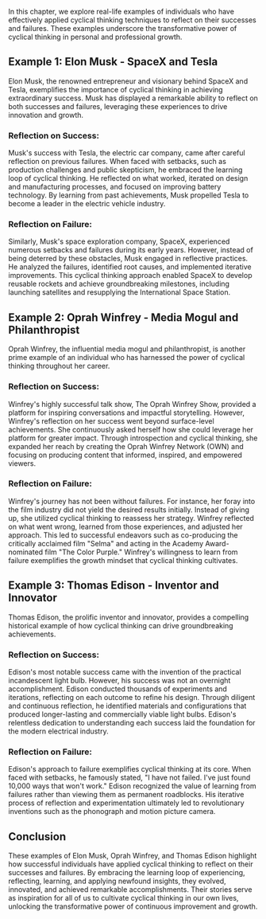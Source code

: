 
In this chapter, we explore real-life examples of individuals who have effectively applied cyclical thinking techniques to reflect on their successes and failures. These examples underscore the transformative power of cyclical thinking in personal and professional growth.

Example 1: Elon Musk - SpaceX and Tesla
---------------------------------------

Elon Musk, the renowned entrepreneur and visionary behind SpaceX and Tesla, exemplifies the importance of cyclical thinking in achieving extraordinary success. Musk has displayed a remarkable ability to reflect on both successes and failures, leveraging these experiences to drive innovation and growth.

### Reflection on Success:

Musk's success with Tesla, the electric car company, came after careful reflection on previous failures. When faced with setbacks, such as production challenges and public skepticism, he embraced the learning loop of cyclical thinking. He reflected on what worked, iterated on design and manufacturing processes, and focused on improving battery technology. By learning from past achievements, Musk propelled Tesla to become a leader in the electric vehicle industry.

### Reflection on Failure:

Similarly, Musk's space exploration company, SpaceX, experienced numerous setbacks and failures during its early years. However, instead of being deterred by these obstacles, Musk engaged in reflective practices. He analyzed the failures, identified root causes, and implemented iterative improvements. This cyclical thinking approach enabled SpaceX to develop reusable rockets and achieve groundbreaking milestones, including launching satellites and resupplying the International Space Station.

Example 2: Oprah Winfrey - Media Mogul and Philanthropist
---------------------------------------------------------

Oprah Winfrey, the influential media mogul and philanthropist, is another prime example of an individual who has harnessed the power of cyclical thinking throughout her career.

### Reflection on Success:

Winfrey's highly successful talk show, The Oprah Winfrey Show, provided a platform for inspiring conversations and impactful storytelling. However, Winfrey's reflection on her success went beyond surface-level achievements. She continuously asked herself how she could leverage her platform for greater impact. Through introspection and cyclical thinking, she expanded her reach by creating the Oprah Winfrey Network (OWN) and focusing on producing content that informed, inspired, and empowered viewers.

### Reflection on Failure:

Winfrey's journey has not been without failures. For instance, her foray into the film industry did not yield the desired results initially. Instead of giving up, she utilized cyclical thinking to reassess her strategy. Winfrey reflected on what went wrong, learned from those experiences, and adjusted her approach. This led to successful endeavors such as co-producing the critically acclaimed film "Selma" and acting in the Academy Award-nominated film "The Color Purple." Winfrey's willingness to learn from failure exemplifies the growth mindset that cyclical thinking cultivates.

Example 3: Thomas Edison - Inventor and Innovator
-------------------------------------------------

Thomas Edison, the prolific inventor and innovator, provides a compelling historical example of how cyclical thinking can drive groundbreaking achievements.

### Reflection on Success:

Edison's most notable success came with the invention of the practical incandescent light bulb. However, his success was not an overnight accomplishment. Edison conducted thousands of experiments and iterations, reflecting on each outcome to refine his design. Through diligent and continuous reflection, he identified materials and configurations that produced longer-lasting and commercially viable light bulbs. Edison's relentless dedication to understanding each success laid the foundation for the modern electrical industry.

### Reflection on Failure:

Edison's approach to failure exemplifies cyclical thinking at its core. When faced with setbacks, he famously stated, "I have not failed. I've just found 10,000 ways that won't work." Edison recognized the value of learning from failures rather than viewing them as permanent roadblocks. His iterative process of reflection and experimentation ultimately led to revolutionary inventions such as the phonograph and motion picture camera.

Conclusion
----------

These examples of Elon Musk, Oprah Winfrey, and Thomas Edison highlight how successful individuals have applied cyclical thinking to reflect on their successes and failures. By embracing the learning loop of experiencing, reflecting, learning, and applying newfound insights, they evolved, innovated, and achieved remarkable accomplishments. Their stories serve as inspiration for all of us to cultivate cyclical thinking in our own lives, unlocking the transformative power of continuous improvement and growth.
